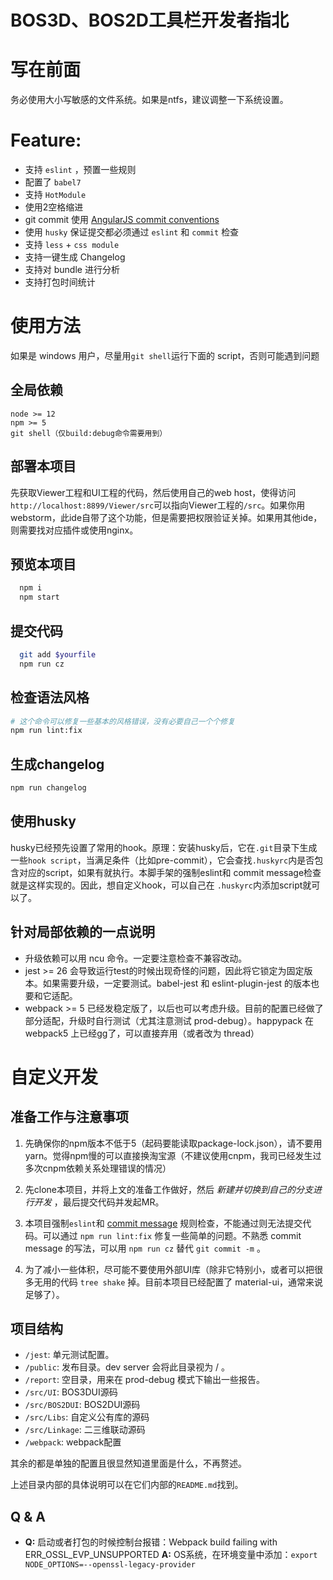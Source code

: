 BOS3D、BOS2D工具栏开发者指北
========

# 写在前面

务必使用大小写敏感的文件系统。如果是ntfs，建议调整一下系统设置。

# Feature:

* 支持 `eslint` ，预置一些规则
* 配置了 `babel7`
* 支持 `HotModule`
* 使用2空格缩进
* git commit 使用 [AngularJS commit conventions](https://github.com/angular/angular.js/blob/master/DEVELOPERS.md#commits)
* 使用 `husky` 保证提交都必须通过 `eslint` 和 `commit` 检查
* 支持 `less` + `css module`
* 支持一键生成 Changelog
* 支持对 bundle 进行分析
* 支持打包时间统计

# 使用方法

如果是 windows 用户，尽量用`git shell`运行下面的 script，否则可能遇到问题

## 全局依赖

```
node >= 12
npm >= 5
git shell（仅build:debug命令需要用到）
```

## 部署本项目

先获取Viewer工程和UI工程的代码，然后使用自己的web host，使得访问`http://localhost:8899/Viewer/src`可以指向Viewer工程的`/src`。如果你用webstorm，此ide自带了这个功能，但是需要把权限验证关掉。如果用其他ide，则需要找对应插件或使用nginx。

## 预览本项目

```bash
  npm i
  npm start
```

## 提交代码

```bash
  git add $yourfile
  npm run cz
```

## 检查语法风格

```bash
# 这个命令可以修复一些基本的风格错误，没有必要自己一个个修复
npm run lint:fix
```

## 生成changelog

```bash
npm run changelog
```

## 使用husky

husky已经预先设置了常用的hook。原理：安装husky后，它在`.git`目录下生成一些`hook script`，当满足条件（比如pre-commit），它会查找`.huskyrc`内是否包含对应的script，如果有就执行。本脚手架的强制eslint和
commit message检查就是这样实现的。因此，想自定义hook，可以自己在
`.huskyrc`内添加script就可以了。

## 针对局部依赖的一点说明

* 升级依赖可以用 ncu 命令。一定要注意检查不兼容改动。
* jest >= 26 会导致运行test的时候出现奇怪的问题，因此将它锁定为固定版本。如果需要升级，一定要测试。babel-jest 和 eslint-plugin-jest 的版本也要和它适配。
* webpack >= 5 已经发稳定版了，以后也可以考虑升级。目前的配置已经做了部分适配，升级时自行测试（尤其注意测试 prod-debug）。happypack 在 webpack5 上已经gg了，可以直接弃用（或者改为 thread）

# 自定义开发

## 准备工作与注意事项

1. 先确保你的npm版本不低于5（起码要能读取package-lock.json），请不要用yarn。觉得npm慢的可以直接换淘宝源（不建议使用cnpm，我司已经发生过多次cnpm依赖关系处理错误的情况）

1. 先clone本项目，并将上文的准备工作做好，然后 *新建并切换到自己的分支进行开发* ，最后提交代码并发起MR。

1. 本项目强制`eslint`和 [commit message](http://www.ruanyifeng.com/blog/2016/01/commit_message_change_log.html) 规则检查，不能通过则无法提交代码。可以通过 `npm run lint:fix` 修复一些简单的问题。不熟悉 commit message 的写法，可以用 `npm run cz` 替代 `git commit -m` 。

1. 为了减小一些体积，尽可能不要使用外部UI库（除非它特别小，或者可以把很多无用的代码 `tree shake` 掉。目前本项目已经配置了 material-ui，通常来说足够了）。

## 项目结构

* `/jest`: 单元测试配置。
* `/public`: 发布目录。dev server 会将此目录视为 / 。
* `/report`: 空目录，用来在 prod-debug 模式下输出一些报告。
* `/src/UI`: BOS3DUI源码
* `/src/BOS2DUI`: BOS2DUI源码
* `/src/Libs`: 自定义公有库的源码
* `/src/Linkage`: 二三维联动源码
* `/webpack`: webpack配置

其余的都是单独的配置且很显然知道里面是什么，不再赘述。

上述目录内部的具体说明可以在它们内部的`README.md`找到。

## Q & A

- **Q:** 启动或者打包的时候控制台报错：Webpack build failing with ERR_OSSL_EVP_UNSUPPORTED
  **A:** OS系统，在环境变量中添加：`export NODE_OPTIONS=--openssl-legacy-provider`

